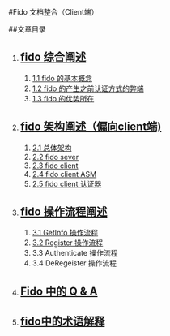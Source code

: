 
#Fido 文档整合（Client端）
						
##文章目录


  1. ## [fido 综合阐述](fido综述.md)
       1.  [1.1 fido 的基本概念](fido综述.html#1)
       2.  [1.2 fido 的产生之前认证方式的弊端](fido综述.html#2)
       3.  [1.3 fido 的优势所在](fido综述.html#3)
       
  2. ## [fido 架构阐述（偏向client端)](fido架构阐述.html)
      1. [2.1 总体架构](fido架构阐述.html#1.1) 
      1. [2.2 fido sever](fido架构阐述.html#2.1)
      2. [2.3 fido client](fido架构阐述.html#3.1)
      3. [2.4 fido client ASM](fido架构阐述.html#4.1)
      4. [2.5 fido client 认证器](fido架构阐述.html#5.1)
  3.  ## [fido 操作流程阐述](fido具体操作流程.html) 
      1. [3.1  GetInfo 操作流程](fido具体操作流程.html#1.1)
      2. [3.2  Register 操作流程](fido具体操作流程.html#2.1)
      3. 3.3  Authenticate 操作流程
      4. 3.4  DeRegeister 操作流程
   
  4. ## [Fido 中的 Q & A](Fido中的QA.html)
  
  5. ## [fido中的术语解释](术语解释.html)



